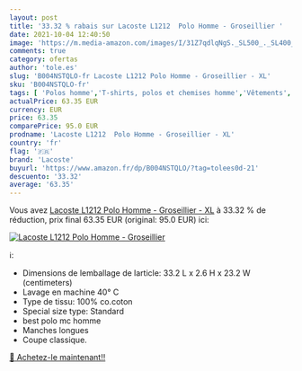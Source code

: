 ```yaml
---
layout: post
title: '33.32 % rabais sur Lacoste L1212  Polo Homme - Groseillier '
date: 2021-10-04 12:40:50
image: 'https://m.media-amazon.com/images/I/31Z7qdlqNgS._SL500_._SL400_.jpg'
comments: true
category: ofertas
author: 'tole.es'
slug: 'B004NSTQLO-fr Lacoste L1212 Polo Homme - Groseillier - XL'
sku: 'B004NSTQLO-fr'
tags: [ 'Polos homme','T-shirts, polos et chemises homme','Vêtements','Vêtements homme','lacoste', ]
actualPrice: 63.35 EUR
currency: EUR
price: 63.35
comparePrice: 95.0 EUR
prodname: 'Lacoste L1212  Polo Homme - Groseillier - XL'
country: 'fr'
flag: '🇫🇷'
brand: 'Lacoste'
buyurl: 'https://www.amazon.fr/dp/B004NSTQLO/?tag=tolees0d-21'
descuento: '33.32'
average: '63.35'
---
```


Vous avez [Lacoste L1212  Polo Homme - Groseillier - XL](https://www.amazon.fr/dp/B004NSTQLO/?tag=tolees0d-21)  à  33.32 % de réduction, prix final  63.35 EUR (original: 95.0 EUR) ici:

[![Lacoste L1212  Polo Homme - Groseillier ](https://m.media-amazon.com/images/I/31Z7qdlqNgS._SL500_._SL400_.jpg)](https://www.amazon.fr/dp/B004NSTQLO/?tag=tolees0d-21)

ℹ️:

- Dimensions de lemballage de larticle: 33.2 L x 2.6 H x 23.2 W (centimeters)
- Lavage en machine 40° C
- Type de tissu: 100% co.coton
- Special size type: Standard
- best polo mc homme
- Manches longues
- Coupe classique.

[🛒 Achetez-le maintenant!!](https://www.amazon.fr/dp/B004NSTQLO/?tag=tolees0d-21)
